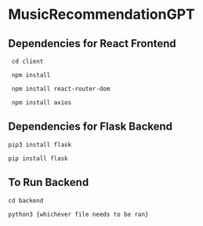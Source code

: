 # MusicRecommendationGPT

## Dependencies for React Frontend
<code> cd client </code>

<code> npm install </code>

<code> npm install react-router-dom </code>

<code> npm install axios </code>

## Dependencies for Flask Backend
```
pip3 install flask
```
```
pip install flask
```

## To Run Backend
```
cd backend
```
```
python3 {whichever file needs to be ran}
```
